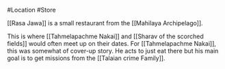 #Location #Store

[[Rasa Jawa]] is a small restaurant from the [[Mahilaya Archipelago]].

This is where [[Tahmelapachme Nakai]] and [[Sharav of the scorched fields]] would often meet up on their dates. For [[Tahmelapachme Nakai]], this was somewhat of cover-up story. He acts to just eat there but his main goal is to get missions from the [[Talaian crime Family]].